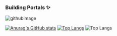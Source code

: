 ### Building Portals ✨
![githubimage](https://user-images.githubusercontent.com/7852460/193073880-09fbe228-c44d-4d46-96bf-9c73595171bf.jpg)

[![Anurag's GitHub stats](https://github-readme-stats.vercel.app/api?username=arkitoure)](https://github.com/anuraghazra/github-readme-stats)
[![Top Langs](https://github-readme-stats.vercel.app/api/top-langs/?username=arkitoure&layout=donut)](https://github.com/anuraghazra/github-readme-stats)
![Top Langs](https://github-readme-stats.vercel.app/api/top-langs/?username=PhysisVerse&langs_count=8)
